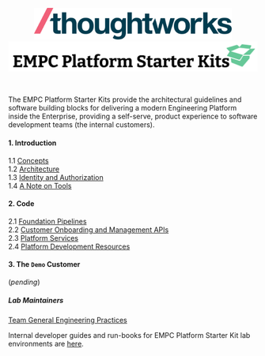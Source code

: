 <div align="center">
	<p>
		<img alt="Thoughtworks Logo" src="https://raw.githubusercontent.com/ThoughtWorks-DPS/static/master/thoughtworks_flamingo_wave.png?sanitize=true" width=400 />
    <br />
		<img alt="DPS Title" src="https://raw.githubusercontent.com/ThoughtWorks-DPS/static/master/EMPCPlatformStarterKitsImage.png?sanitize=true" />
	</p>
</div>
<br />


The EMPC Platform Starter Kits provide the architectural guidelines and software building blocks for delivering a modern Engineering Platform inside the Enterprise, providing a self-serve, product experience to software development teams (the internal customers).  

#### 1. Introduction   

1.1 [Concepts](./doc/concepts.md)  
1.2 [Architecture](./doc/architecture.md)  
1.3 [Identity and Authorization](./doc/identity.md)  
1.4 [A Note on Tools](./doc/tools.md)  

#### 2. Code 

2.1 [Foundation Pipelines](./doc/platform_foundation_pipelines.md)  
2.2 [Customer Onboarding and Management APIs](./doc/platform_apis.md)  
2.3 [Platform Services](./doc/platform_services.md)  
2.4 [Platform Development Resources](./doc/platform_development_resources.md)  

#### 3. The `Demo` Customer 

(_pending_)  

##### Lab Maintainers  

[Team General Engineering Practices](./doc/psk_team_engineering_practices.md)  

Internal developer guides and run-books for EMPC Platform Starter Kit lab environments are [here](https://github.com/ThoughtWorks-DPS/documentation-internal).      
